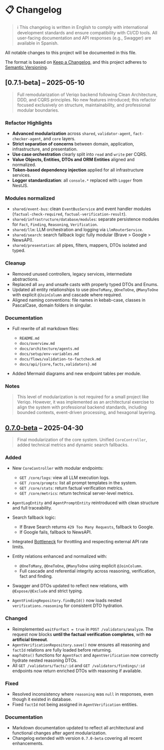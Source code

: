 # 📋 Changelog

> ℹ This changelog is written in English to comply with international development standards and ensure compatibility with CI/CD tools. All user-facing documentation and API responses (e.g., Swagger) are available in Spanish.

All notable changes to this project will be documented in this file.

The format is based on [Keep a Changelog](https://keepachangelog.com/en/1.1.0/), and this project adheres to [Semantic Versioning](https://semver.org/).

## \[0.7.1-beta] – 2025-05-10

> Full remodularization of Veriqo backend following Clean Architecture, DDD, and CQRS principles. No new features introduced; this refactor focused exclusively on structure, maintainability, and professional modular boundaries.

### Refactor Highlights

- **Advanced modularization** across `shared`, `validator-agent`, `fact-checker-agent`, and `core` layers.
- **Strict separation of concerns** between domain, application, infrastructure, and presentation.
- **Use case orchestration** clearly split into `read` and `write` per CQRS.
- **Value Objects, Entities, DTOs and ORM Entities** aligned and normalized.
- **Token-based dependency injection** applied for all infrastructure services.
- **Logger standardization**: all `console.*` replaced with `Logger` from NestJS.

### Modules normalized

- `shared/event-bus`: clean `EventBusService` and event handler modules (`factual-check-required`, `factual-verification-result`).
- `shared/infrastructure/database/modules`: separate persistence modules for `Fact`, `Finding`, `Reasoning`, `Verification`.
- `shared/llm`: LLM orchestration and logging via `LlmRouterService`.
- `shared/search`: search fallback logic fully modular (Brave > Google > NewsAPI).
- `shared/presentation`: all pipes, filters, mappers, DTOs isolated and typed.

### Cleanup

- Removed unused controllers, legacy services, intermediate abstractions.
- Replaced all `any` and unsafe casts with properly typed DTOs and Enums.
- Updated all entity relationships to use `@OneToMany`, `@OneToOne`, `@ManyToOne` with explicit `@JoinColumn` and cascade where required.
- Aligned naming conventions: file names in kebab-case, classes in PascalCase, domain folders in singular.

### Documentation

- Full rewrite of all markdown files:

    - `README.md`
    - `docs/overview.md`
    - `docs/architecture/agents.md`
    - `docs/setup/env-variables.md`
    - `docs/flows/validation-to-factcheck.md`
    - `docs/api/{core,facts,validators}.md`

- Added Mermaid diagrams and new endpoint tables per module.

### Notes

> This level of modularization is not required for a small project like Veriqo. However, it was implemented as an architectural exercise to align the system with professional backend standards, including bounded contexts, event-driven processing, and hexagonal layering.

## [0.7.0-beta] – 2025-04-30

> Final modularization of the core system. Unified `CoreController`, added technical metrics and dynamic search fallbacks.

### Added

- New `CoreController` with modular endpoints:

    - `GET /core/logs`: view all LLM execution logs.
    - `GET /core/prompts`: list all prompt templates in the system.
    - `GET /core/stats`: return factual verification metrics.
    - `GET /core/metrics`: return technical server-level metrics.

- `AgentLogEntity` and `AgentPromptEntity` reintroduced with clean structure and full traceability.
- Search fallback logic:

    - If Brave Search returns `429 Too Many Requests`, fallback to Google.
    - If Google fails, fallback to NewsAPI.

- Integrated [Bottleneck](https://www.npmjs.com/package/bottleneck) for throttling and respecting external API rate limits.
- Entity relations enhanced and normalized with:

    - `@OneToMany`, `@OneToOne`, `@ManyToOne` using explicit `@JoinColumn`.
    - Full cascade and referential integrity across reasoning, verification, fact and finding.

- Swagger and DTOs updated to reflect new relations, with `@Expose/@Exclude` and strict typing.
- `AgentFindingRepository.findById()` now loads nested `verifications.reasoning` for consistent DTO hydration.

### Changed

- Reimplemented `waitForFact = true` in `POST /validators/analyze`. The request now blocks **until the factual verification completes**, with **no artificial timeout**.
- `AgentVerificationRepository.save()` now ensures all reasoning and `factId` relations are fully loaded before returning.
- `mapToDto()` functions for `AgentFact` and `AgentVerification` now correctly hydrate nested reasoning DTOs.
- All `GET /validators/facts/:id` and `GET /validators/findings/:id` endpoints now return enriched DTOs with reasoning if available.

### Fixed

- Resolved inconsistency where `reasoning` was `null` in responses, even though it existed in database.
- Fixed `factId` not being assigned in `AgentVerification` entities.

### Documentation

- Markdown documentation updated to reflect all architectural and functional changes after agent modularization.
- Changelog extended with version `0.7.0-beta` covering all recent enhancements.

[0.7.0-beta]: https://github.com/davidlosasgonzalez/veriqo-server/releases/tag/v0.7.0-beta
